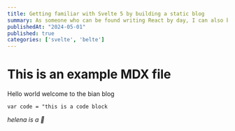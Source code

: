 ```yaml
---
title: Getting familiar with Svelte 5 by building a static blog
summary: As someone who can be found writing React by day, I can also be found writing Svelte by night. Let's get used to the new features of Svelte 5 by building a blog... this blog to be exact.
publishedAt: "2024-05-01"
published: true
categories: ['svelte', 'belte']
---
```


# This is an example MDX file

Hello world welcome to the bian blog

```
var code = "this is a code block
```

*helena is a 🍕*
